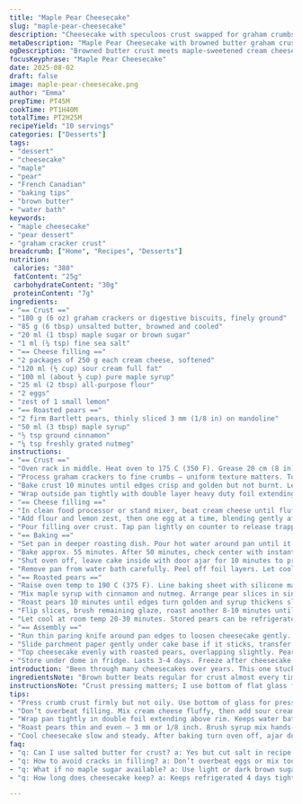 ```yaml
---
title: "Maple Pear Cheesecake"
slug: "maple-pear-cheesecake"
description: "Cheesecake with speculoos crust swapped for graham crumbs mixed with browned butter, maple-sweetened cream cheese filling with sour cream instead of yogurt, roasted Bartlett pears brushed with spiced maple syrup. Baked in a water bath to prevent cracks. Sweetness balanced by subtle citrus zest and cinnamon in pears. Cooler oven, firmer crust. Ready in just over 2 hours including resting time. Serves ten, holds up well refrigerated 4 days."
metaDescription: "Maple Pear Cheesecake with browned butter graham crust, maple-sweetened filling, and roasted spiced pears. French-Canadian style, balanced citrus zest and cinnamon notes."
ogDescription: "Browned butter crust meets maple-sweetened cream cheese and roasted cinnamon pears. Watch textures, timing and aroma cues carefully for best results."
focusKeyphrase: "Maple Pear Cheesecake"
date: 2025-08-02
draft: false
image: maple-pear-cheesecake.png
author: "Emma"
prepTime: PT45M
cookTime: PT1H40M
totalTime: PT2H25M
recipeYield: "10 servings"
categories: ["Desserts"]
tags:
- "dessert"
- "cheesecake"
- "maple"
- "pear"
- "French Canadian"
- "baking tips"
- "brown butter"
- "water bath"
keywords:
- "maple cheesecake"
- "pear dessert"
- "graham cracker crust"
breadcrumb: ["Home", "Recipes", "Desserts"]
nutrition: 
 calories: "380"
 fatContent: "25g"
 carbohydrateContent: "30g"
 proteinContent: "7g"
ingredients:
- "== Crust =="
- "180 g (6 oz) graham crackers or digestive biscuits, finely ground"
- "85 g (6 tbsp) unsalted butter, browned and cooled"
- "20 ml (1 tbsp) maple sugar or brown sugar"
- "1 ml (¼ tsp) fine sea salt"
- "== Cheese filling =="
- "2 packages of 250 g each cream cheese, softened"
- "120 ml (½ cup) sour cream full fat"
- "100 ml (about ½ cup) pure maple syrup"
- "25 ml (2 tbsp) all-purpose flour"
- "2 eggs"
- "zest of 1 small lemon"
- "== Roasted pears =="
- "2 firm Bartlett pears, thinly sliced 3 mm (1/8 in) on mandoline"
- "50 ml (3 tbsp) maple syrup"
- "½ tsp ground cinnamon"
- "¼ tsp freshly grated nutmeg"
instructions:
- "== Crust =="
- "Oven rack in middle. Heat oven to 175 C (350 F). Grease 20 cm (8 in) springform pan. Line base with parchment paper."
- "Process graham crackers to fine crumbs — uniform texture matters. Toss crumbs with browned butter (aroma shifts, richer flavor), maple sugar, and salt in bowl. Press firmly bottom and up sides, about three-quarters height. Look for even thickness and no loose areas."
- "Bake crust 10 minutes until edges crisp and golden but not burnt. Let cool slightly, firm to touch but warm."
- "Wrap outside pan tightly with double layer heavy duty foil extending above pan lip. Prevents water bath leaks later. Reduce oven to 160 C (320 F)."
- "== Cheese filling =="
- "In clean food processor or stand mixer, beat cream cheese until fluffy. Add sour cream and maple syrup; keep mixing till just smooth—don't overbeat or risk air bubbles."
- "Add flour and lemon zest, then one egg at a time, blending gently after each. Scrape sides. Stop as soon as mixture looks uniform; slight lumps indicate no overmixing."
- "Pour filling over crust. Tap pan lightly on counter to release trapped air. Perfectly smooth surface reduces cracks."
- "== Baking =="
- "Set pan in deeper roasting dish. Pour hot water around pan until it reaches one-third up side—hot water steams, stabilizes baking temperature. This technique crucial for crack-free, creamy center."
- "Bake approx. 55 minutes. After 50 minutes, check center with instant thermometer—target 62 to 64 C (143–147 F). Cake edges should be set, center slightly jiggle. Don't overcook or it’ll crack and dry."
- "Shut oven off, leave cake inside with door ajar for 10 minutes to prevent sudden temperature drop."
- "Remove pan from water bath carefully. Peel off foil layers. Let cool on rack for 1 hour. Cool completely in fridge 4 hours minimum or overnight is better. Do not rush cooling; rapid cooling causes cracks."
- "== Roasted pears =="
- "Raise oven temp to 190 C (375 F). Line baking sheet with silicone mat or parchment."
- "Mix maple syrup with cinnamon and nutmeg. Arrange pear slices in single layer. Brush half maple glaze over pears."
- "Roast pears 10 minutes until edges turn golden and syrup thickens slightly, caramel aroma develops."
- "Flip slices, brush remaining glaze, roast another 8-10 minutes until soft but not mushy. Pears should yield gently to finger pressure but hold shape."
- "Let cool at room temp 20-30 minutes. Stored pears can be refrigerated up to 2 days if needed."
- "== Assembly =="
- "Run thin paring knife around pan edges to loosen cheesecake gently. Remove springform sides."
- "Slide parchment paper gently under cake base if it sticks, transfer to serving plate."
- "Top cheesecake evenly with roasted pears, overlapping slightly. Pear juices may glaze cake edges subtly."
- "Store under dome in fridge. Lasts 3-4 days. Freeze after cheesecake step with plastic wrap and foil, thaw overnight in fridge before adding pears."
introduction: "Been through many cheesecakes over years. This one stuck because it balances maple sweetness with gentle citrus and roasted fruit texture. Skip speculoos — graham crumbs browned in butter add that toasty depth. Sour cream instead of yogurt gives smoother texture, prevents cracking crucially. Maple syrup—not too much—keeps the cake tender and fragrant, not sickly sweet. Pears roast slowly, spiced with cinnamon nutmeg–those warm notes elevate the whole thing. Wrapped pan with foil stops water leaks. Water bath baking? Indispensable, no shortcuts or cracks. Cool low and slow, patience pays off. Tried boiling water baths, avoided leaks by tight wrapping. It’s less about times, more about smells and feels—edges firm, jiggle center, light golden crust. Roasted pears—watch for browned edges not blackened; slippery pear pretties. I never skip zest—brings brightness. Look for that gloss on maple-glazed pears. Slap it all together for a wow moment."
ingredientsNote: "Brown butter beats regular for crust almost every time—aroma changes, butter browns, notes deepen flavor. Never skip crushing crumbs finely—bits that big create weak crust. Maple sugar or dark brown sugar intensifies maple notes and caramelizes better than white. Sour cream makes filling silkier and sturdier; yogurt can be runnier, sometimes affects rise. Flour binds without overpowering. Eggs lend structure but overbeating tricks air bubbles in, causing cracks—you want homogeneity, not volume. Lemon zest—don’t skip, it adds lift and complexity. Bosc pears were firm enough but Bartlett hold shape better when roasted; softer types overcook fast. Maple syrup with cinnamon and nutmeg stirs warmth and subtle spice, unexpected twist but respects main maple note. If no maple sugar, light brown sugar or even coconut sugar can substitute; some brands are less sweet—adjust accordingly. Butter can be salted if unsalted unavailable; reduce added salt in crust. Increase crust butter slightly if dry crumbs look powdery; crust should pack firmly but not be greasy. If a springform isn’t tight, use parchment collars to seal edges or bake crust alone first and chill before filling."
instructionsNote: "Crust pressing matters; I use bottom of flat glass for even pressure, firm enough so crumbs don’t crumble but not so tight crust turns oily. Don’t skip chilling brown butter before mixing—too hot melts crumbs prematurely and ruins texture. Wrapping pan with double foil double-strong, extends above rim; keeps water out of filling and bottom crust soggy. Water bath temp must be hot but not boiling; lukewarm water lasts too long and baking dries the edges. Check water halfway—top up with hot water if needed which helps steady temp. Checking cake with thermometer—if absent, lightly shake pan; center jiggles but edges are firm—that jiggle disappears on cooling. If too raw, seconds extra helps. Cake shrinks slightly, surface matte but not cracked. Resting is non-negotiable. Roasting pears: thin even slices for consistent roasting. Brush maple syrup mixture hands-free with pastry brush—too much clumped syrup burns. Turn slices at once or steam escapes unevenly. Bring pears to room temp to avoid shocking cold fruit sinking temperature when topping cake. Use thin blade to free cake edges—too thick or jagged risks breaking crust. Drape pears artistically, let some syrup drip—adds shine and flavor. Cover cake loosely in fridge to preserve moisture not sogginess. If frozen after bake, thaw fully before garnishing pears; frozen pears lose texture."
tips:
- "Press crumb crust firmly but not oily. Use bottom of glass for pressure. Brown butter needs to be cool or crumbs melt prematurely changing texture. Watch crumbs closely before mixing, some bits too big weaken crust."
- "Don’t overbeat filling. Mix cream cheese fluffy, then add sour cream and syrup gently. Eggs one at a time. Scrape sides often. Slight lumps better than bubbly mix that cracks later. Use lemon zest for brightness, skip and filling dulls."
- "Wrap pan tightly in double foil extending above rim. Keeps water bath leaks at bay. Water bath temp must be hot but not boiling or crust soggy edge. Check water level midway and top with hot water silently if low."
- "Roast pears thin and even – 3 mm or 1/8 inch. Brush syrup mix hands-free, too thick glaze burns. Flip once mid-roast. Pears soft but not mushy, edges golden not black. Let cool room temp before topping cake to avoid shock."
- "Cool cheesecake slow and steady. After baking turn oven off, ajar door 10 min. Remove from bath carefully, peel foil, cool 1 hour on rack, then chill minimum 4 hours fully cold or overnight. Rushing cool causes cracks."
faq:
- "q: Can I use salted butter for crust? a: Yes but cut salt in recipe. Salt adds flavor but too much kills crust balance. Adjust to taste or use unsalted if possible. Butter saltiness varies brands so test crumb flavor before pressing."
- "q: How to avoid cracks in filling? a: Don’t overbeat eggs or mix too long. Slight lumps better than air bubbles. Water bath warms cake evenly, prevents edges cooking faster than center. Remove pan from bath carefully to keep crust firm."
- "q: What if no maple sugar available? a: Use light or dark brown sugar as substitute. Coconut sugar works but less sweet so balance with syrup. Maple sugar caramelizes better, gives deeper flavor. Adjust quantities to taste and texture feeling."
- "q: How long does cheesecake keep? a: Keeps refrigerated 4 days tightly covered. Freeze after bake, before pears step, wrapped well. Thaw fully in fridge overnight, then add roasted pears to maintain texture. Pears refrigerated max 2 days separately."

---
```

